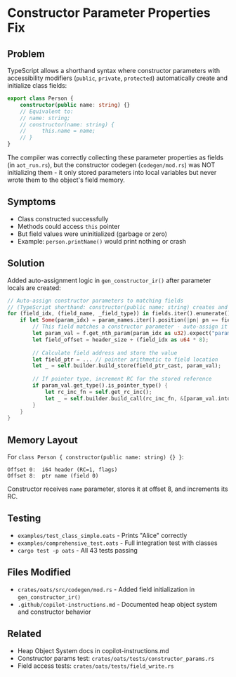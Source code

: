 # Constructor Parameter Properties Fix

## Problem
TypeScript allows a shorthand syntax where constructor parameters with accessibility modifiers (`public`, `private`, `protected`) automatically create and initialize class fields:

```typescript
export class Person {
    constructor(public name: string) {}
    // Equivalent to:
    // name: string;
    // constructor(name: string) {
    //     this.name = name;
    // }
}
```

The compiler was correctly collecting these parameter properties as fields (in `aot_run.rs`), but the constructor codegen (`codegen/mod.rs`) was NOT initializing them - it only stored parameters into local variables but never wrote them to the object's field memory.

## Symptoms
- Class constructed successfully
- Methods could access `this` pointer
- But field values were uninitialized (garbage or zero)
- Example: `person.printName()` would print nothing or crash

## Solution
Added auto-assignment logic in `gen_constructor_ir()` after parameter locals are created:

```rust
// Auto-assign constructor parameters to matching fields
// (TypeScript shorthand: constructor(public name: string) creates and assigns a field)
for (field_idx, (field_name, _field_type)) in fields.iter().enumerate() {
    if let Some(param_idx) = param_names.iter().position(|pn| pn == field_name) {
        // This field matches a constructor parameter - auto-assign it
        let param_val = f.get_nth_param(param_idx as u32).expect("param missing");
        let field_offset = header_size + (field_idx as u64 * 8);
        
        // Calculate field address and store the value
        let field_ptr = ... // pointer arithmetic to field location
        let _ = self.builder.build_store(field_ptr_cast, param_val);
        
        // If pointer type, increment RC for the stored reference
        if param_val.get_type().is_pointer_type() {
            let rc_inc_fn = self.get_rc_inc();
            let _ = self.builder.build_call(rc_inc_fn, &[param_val.into()], "rc_inc_field");
        }
    }
}
```

## Memory Layout
For `class Person { constructor(public name: string) {} }`:

```
Offset 0:  i64 header (RC=1, flags)
Offset 8:  ptr name (field 0)
```

Constructor receives `name` parameter, stores it at offset 8, and increments its RC.

## Testing
- `examples/test_class_simple.oats` - Prints "Alice" correctly
- `examples/comprehensive_test.oats` - Full integration test with classes
- `cargo test -p oats` - All 43 tests passing

## Files Modified
- `crates/oats/src/codegen/mod.rs` - Added field initialization in `gen_constructor_ir()`
- `.github/copilot-instructions.md` - Documented heap object system and constructor behavior

## Related
- Heap Object System docs in copilot-instructions.md
- Constructor params test: `crates/oats/tests/constructor_params.rs`
- Field access tests: `crates/oats/tests/field_write.rs`
